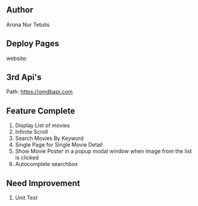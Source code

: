 ## Author

Arona Nur Tetulis

## Deploy Pages

website:

## 3rd Api's

Path: https://omdbapi.com

## Feature Complete

1. Display List of movies
2. Infinite Scroll
3. Search Movies By Keyword
4. Single Page for Single Movie Detail
5. Show Movie Poster in a popup modal window when image from the list is clicked
6. Autocomplete searchbox

## Need Improvement

1. Unit Test
